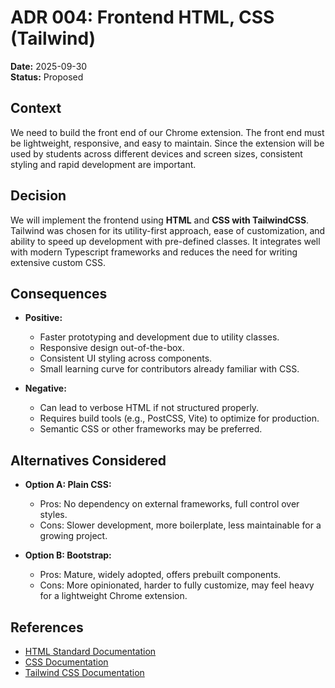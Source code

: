 # ADR 004: Frontend HTML, CSS (Tailwind)

**Date:** 2025-09-30  
**Status:** Proposed  

## Context  
We need to build the front end of our Chrome extension. The front end must be lightweight, responsive, and easy to maintain. Since the extension will be used by students across different devices and screen sizes, consistent styling and rapid development are important.  

## Decision  
We will implement the frontend using **HTML** and **CSS with TailwindCSS**. Tailwind was chosen for its utility-first approach, ease of customization, and ability to speed up development with pre-defined classes. It integrates well with modern Typescript frameworks and reduces the need for writing extensive custom CSS.  

## Consequences  
- **Positive:**  
  - Faster prototyping and development due to utility classes.  
  - Responsive design out-of-the-box.  
  - Consistent UI styling across components.  
  - Small learning curve for contributors already familiar with CSS.  

- **Negative:**  
  - Can lead to verbose HTML if not structured properly.  
  - Requires build tools (e.g., PostCSS, Vite) to optimize for production.  
  - Semantic CSS or other frameworks may be preferred.  

## Alternatives Considered  
- **Option A: Plain CSS:**  
  - Pros: No dependency on external frameworks, full control over styles.  
  - Cons: Slower development, more boilerplate, less maintainable for a growing project.  

- **Option B: Bootstrap:**  
  - Pros: Mature, widely adopted, offers prebuilt components.  
  - Cons: More opinionated, harder to fully customize, may feel heavy for a lightweight Chrome extension.  

## References
- [HTML Standard Documentation](https://html.spec.whatwg.org/)
- [CSS Documentation](https://developer.mozilla.org/en-US/docs/Web/CSS)
- [Tailwind CSS Documentation](https://tailwindcss.com/docs/installation/using-postcss)